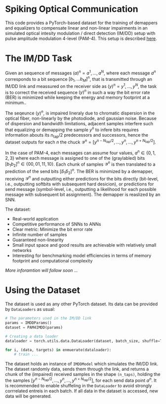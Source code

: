 # Spiking Optical Communication
This code provides a PyTorch-based dataset for the training of demappers and
equalizers to compensate linear and non-linear impairments in an simulated
optical intesity modulation / direct detection (IM/DD) setup with pulse
amplitude modulation 4-level (PAM-4). This setup is described
[here](https://ieeexplore.ieee.org/abstract/document/10059327).

# The IM/DD Task

Given an sequence of messages $(a)^n = a^1, \dots, a^N$, where each message
$a^n$ corresponds to a bit sequence $[b_1,...b_M]^n$, that is transmitted
through an IM/DD link and meassured on the receiver side as
$(y)^n=y^1,\dots,y^N$, the task is to correct the received sequence $(y)^n$ in
such a way the bit error rate (BER) is minimized while keeping the energy and
memory footprint at a minimum..

The seqeunce $(y)^n$, is impaired lineraly due to chromatic dispersion in the
optical fiber, non-linearly by the photodiode, and gaussian noise. Because of
dispersion and bandwidth limitations, adjacent samples interfere such that
equalizing or demapping the sample $y^n$ to infere bits requires information
abouts its $n_\text{tap}/2$ predecessors and successors, hence the dataset
outputs for each $n$ the chuck $\mathcal{Y}^n = [y^{n - N_\text{tap}/2}, \dots,
y^n, \dots, y^{n + N_\text{tap}/2}]$.

In the case of PAM-4, each messages can assume four values, $a^n \in \lbrace 0,
1, 2, 3 \rbrace$ where each message is assigned to one of the (graylabled) bits
$[b_1b_2]^n \in \lbrace 00, 01, 11, 10 \rbrace$. Each chunk of samples
$\mathcal{Y}^n$ is then translated to a prediction of the send bits $[\hat{b}_1
\hat{b}_2]^n$. The BER is minimized by a demapper, receiving $\mathcal{Y}^n$
and outputting either predictions for the bits directly (bit-level, i.e.,
outputting softbits with subsequent hard desicion), or predictions for send
message (symbol-level, i.e., outputting a likelihood for each possible message
with subsequent bit assignment). The demapper is reaslized by an SNN. 

The dataset:
- Real-world application
- Competitive performance of SNNs to ANNs
- Clear metric: Minimize the bit error rate
- Infinite number of samples
- Guaranteed non-linearity
- Small input space and good results are achievable with relatively small
networks
- Interesting for benchmarking model efficiencies in terms of memory footprint
and computational complexity

_More inforamtion will follow soon ..._

# Using the Dataset
The dataset is used as any other PyTorch dataset. Its data can be provided by
`DataLoaders` as usual:
```python
# The parameters used in the IM/DD link
params = IMDDParams()
dataset = PAM4IMDD(params)

# Creating a data loader
dataloader = torch.utils.data.DataLoader(dataset, batch_size, shuffle=True)

for i, (data, targets) in enmuerate(dataloader):
    # train ...
```

The dataset holds an instance of `IMDDModel` which simulates the IM/DD link.
The dataset randomly data, sends them through the link, and returns a chunk of
the (impaired) received samples in the shape `(n_taps)`, holding the the samples
$[y^{n - N_\text{tap}/2}, \dots, y^n, \dots, y^{n + N_\text{tap}/2}]$, for each
send data point $a^n$. It is recommended to enable shuffeling in the
`DataLoader` to avoid strongly corrrelated entreis in each batch. If all data
in the dataset is accessed, new data will be generated.